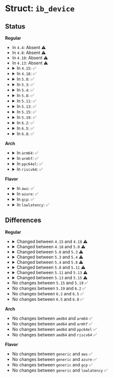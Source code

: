 # Struct: <code>ib_device</code>

## Status
<b>Regular</b>
<ul>
<li>
In <code>4.4</code>: Absent ⚠️
</li>
<li>
In <code>4.8</code>: Absent ⚠️
</li>
<li>
In <code>4.10</code>: Absent ⚠️
</li>
<li>
In <code>4.13</code>: Absent ⚠️
</li>
<li>
<details>
<summary>In <code>4.15</code>: ✅</summary>

```c
struct ib_device {
    struct device *dma_device;
    char name[64];
    struct list_head event_handler_list;
    spinlock_t event_handler_lock;
    spinlock_t client_data_lock;
    struct list_head core_list;
    struct list_head client_data_list;
    struct ib_cache cache;
    struct ib_port_immutable *port_immutable;
    int num_comp_vectors;
    struct ib_port_pkey_list *port_pkey_list;
    struct iw_cm_verbs *iwcm;
    struct rdma_hw_stats * (*alloc_hw_stats)(struct ib_device *, u8);
    int (*get_hw_stats)(struct ib_device *, struct rdma_hw_stats *, u8, int);
    int (*query_device)(struct ib_device *, struct ib_device_attr *, struct ib_udata *);
    int (*query_port)(struct ib_device *, u8, struct ib_port_attr *);
    enum rdma_link_layer (*get_link_layer)(struct ib_device *, u8);
    struct net_device * (*get_netdev)(struct ib_device *, u8);
    int (*query_gid)(struct ib_device *, u8, int, union ib_gid *);
    int (*add_gid)(struct ib_device *, u8, unsigned int, const union ib_gid *, const struct ib_gid_attr *, void **);
    int (*del_gid)(struct ib_device *, u8, unsigned int, void **);
    int (*query_pkey)(struct ib_device *, u8, u16, u16 *);
    int (*modify_device)(struct ib_device *, int, struct ib_device_modify *);
    int (*modify_port)(struct ib_device *, u8, int, struct ib_port_modify *);
    struct ib_ucontext * (*alloc_ucontext)(struct ib_device *, struct ib_udata *);
    int (*dealloc_ucontext)(struct ib_ucontext *);
    int (*mmap)(struct ib_ucontext *, struct vm_area_struct *);
    struct ib_pd * (*alloc_pd)(struct ib_device *, struct ib_ucontext *, struct ib_udata *);
    int (*dealloc_pd)(struct ib_pd *);
    struct ib_ah * (*create_ah)(struct ib_pd *, struct rdma_ah_attr *, struct ib_udata *);
    int (*modify_ah)(struct ib_ah *, struct rdma_ah_attr *);
    int (*query_ah)(struct ib_ah *, struct rdma_ah_attr *);
    int (*destroy_ah)(struct ib_ah *);
    struct ib_srq * (*create_srq)(struct ib_pd *, struct ib_srq_init_attr *, struct ib_udata *);
    int (*modify_srq)(struct ib_srq *, struct ib_srq_attr *, enum ib_srq_attr_mask, struct ib_udata *);
    int (*query_srq)(struct ib_srq *, struct ib_srq_attr *);
    int (*destroy_srq)(struct ib_srq *);
    int (*post_srq_recv)(struct ib_srq *, struct ib_recv_wr *, struct ib_recv_wr **);
    struct ib_qp * (*create_qp)(struct ib_pd *, struct ib_qp_init_attr *, struct ib_udata *);
    int (*modify_qp)(struct ib_qp *, struct ib_qp_attr *, int, struct ib_udata *);
    int (*query_qp)(struct ib_qp *, struct ib_qp_attr *, int, struct ib_qp_init_attr *);
    int (*destroy_qp)(struct ib_qp *);
    int (*post_send)(struct ib_qp *, struct ib_send_wr *, struct ib_send_wr **);
    int (*post_recv)(struct ib_qp *, struct ib_recv_wr *, struct ib_recv_wr **);
    struct ib_cq * (*create_cq)(struct ib_device *, const struct ib_cq_init_attr *, struct ib_ucontext *, struct ib_udata *);
    int (*modify_cq)(struct ib_cq *, u16, u16);
    int (*destroy_cq)(struct ib_cq *);
    int (*resize_cq)(struct ib_cq *, int, struct ib_udata *);
    int (*poll_cq)(struct ib_cq *, int, struct ib_wc *);
    int (*peek_cq)(struct ib_cq *, int);
    int (*req_notify_cq)(struct ib_cq *, enum ib_cq_notify_flags);
    int (*req_ncomp_notif)(struct ib_cq *, int);
    struct ib_mr * (*get_dma_mr)(struct ib_pd *, int);
    struct ib_mr * (*reg_user_mr)(struct ib_pd *, u64, u64, u64, int, struct ib_udata *);
    int (*rereg_user_mr)(struct ib_mr *, int, u64, u64, u64, int, struct ib_pd *, struct ib_udata *);
    int (*dereg_mr)(struct ib_mr *);
    struct ib_mr * (*alloc_mr)(struct ib_pd *, enum ib_mr_type, u32);
    int (*map_mr_sg)(struct ib_mr *, struct scatterlist *, int, unsigned int *);
    struct ib_mw * (*alloc_mw)(struct ib_pd *, enum ib_mw_type, struct ib_udata *);
    int (*dealloc_mw)(struct ib_mw *);
    struct ib_fmr * (*alloc_fmr)(struct ib_pd *, int, struct ib_fmr_attr *);
    int (*map_phys_fmr)(struct ib_fmr *, u64 *, int, u64);
    int (*unmap_fmr)(struct list_head *);
    int (*dealloc_fmr)(struct ib_fmr *);
    int (*attach_mcast)(struct ib_qp *, union ib_gid *, u16);
    int (*detach_mcast)(struct ib_qp *, union ib_gid *, u16);
    int (*process_mad)(struct ib_device *, int, u8, const struct ib_wc *, const struct ib_grh *, const struct ib_mad_hdr *, size_t, struct ib_mad_hdr *, size_t *, u16 *);
    struct ib_xrcd * (*alloc_xrcd)(struct ib_device *, struct ib_ucontext *, struct ib_udata *);
    int (*dealloc_xrcd)(struct ib_xrcd *);
    struct ib_flow * (*create_flow)(struct ib_qp *, struct ib_flow_attr *, int);
    int (*destroy_flow)(struct ib_flow *);
    int (*check_mr_status)(struct ib_mr *, u32, struct ib_mr_status *);
    void (*disassociate_ucontext)(struct ib_ucontext *);
    void (*drain_rq)(struct ib_qp *);
    void (*drain_sq)(struct ib_qp *);
    int (*set_vf_link_state)(struct ib_device *, int, u8, int);
    int (*get_vf_config)(struct ib_device *, int, u8, struct ifla_vf_info *);
    int (*get_vf_stats)(struct ib_device *, int, u8, struct ifla_vf_stats *);
    int (*set_vf_guid)(struct ib_device *, int, u8, u64, int);
    struct ib_wq * (*create_wq)(struct ib_pd *, struct ib_wq_init_attr *, struct ib_udata *);
    int (*destroy_wq)(struct ib_wq *);
    int (*modify_wq)(struct ib_wq *, struct ib_wq_attr *, u32, struct ib_udata *);
    struct ib_rwq_ind_table * (*create_rwq_ind_table)(struct ib_device *, struct ib_rwq_ind_table_init_attr *, struct ib_udata *);
    int (*destroy_rwq_ind_table)(struct ib_rwq_ind_table *);
    struct net_device * (*alloc_rdma_netdev)(struct ib_device *, u8, enum rdma_netdev_t, const char *, unsigned char, void(*)(struct net_device *));
    struct module *owner;
    struct device dev;
    struct kobject *ports_parent;
    struct list_head port_list;
    enum (anon) reg_state;
    int uverbs_abi_ver;
    u64 uverbs_cmd_mask;
    u64 uverbs_ex_cmd_mask;
    char node_desc[64];
    __be64 node_guid;
    u32 local_dma_lkey;
    u16 is_switch;
    u8 node_type;
    u8 phys_port_cnt;
    struct ib_device_attr attrs;
    struct attribute_group *hw_stats_ag;
    struct rdma_hw_stats *hw_stats;
    struct rdmacg_device cg_device;
    u32 index;
    int (*get_port_immutable)(struct ib_device *, u8, struct ib_port_immutable *);
    void (*get_dev_fw_str)(struct ib_device *, char *);
    const struct cpumask * (*get_vector_affinity)(struct ib_device *, int);
    struct uverbs_root_spec *specs_root;
};
```
</details>
</li>
<li>
<details>
<summary>In <code>4.18</code>: ✅</summary>

```c
struct ib_device {
    struct device *dma_device;
    char name[64];
    struct list_head event_handler_list;
    spinlock_t event_handler_lock;
    spinlock_t client_data_lock;
    struct list_head core_list;
    struct list_head client_data_list;
    struct ib_cache cache;
    struct ib_port_immutable *port_immutable;
    int num_comp_vectors;
    struct ib_port_pkey_list *port_pkey_list;
    struct iw_cm_verbs *iwcm;
    struct rdma_hw_stats * (*alloc_hw_stats)(struct ib_device *, u8);
    int (*get_hw_stats)(struct ib_device *, struct rdma_hw_stats *, u8, int);
    int (*query_device)(struct ib_device *, struct ib_device_attr *, struct ib_udata *);
    int (*query_port)(struct ib_device *, u8, struct ib_port_attr *);
    enum rdma_link_layer (*get_link_layer)(struct ib_device *, u8);
    struct net_device * (*get_netdev)(struct ib_device *, u8);
    int (*query_gid)(struct ib_device *, u8, int, union ib_gid *);
    int (*add_gid)(const union ib_gid *, const struct ib_gid_attr *, void **);
    int (*del_gid)(const struct ib_gid_attr *, void **);
    int (*query_pkey)(struct ib_device *, u8, u16, u16 *);
    int (*modify_device)(struct ib_device *, int, struct ib_device_modify *);
    int (*modify_port)(struct ib_device *, u8, int, struct ib_port_modify *);
    struct ib_ucontext * (*alloc_ucontext)(struct ib_device *, struct ib_udata *);
    int (*dealloc_ucontext)(struct ib_ucontext *);
    int (*mmap)(struct ib_ucontext *, struct vm_area_struct *);
    struct ib_pd * (*alloc_pd)(struct ib_device *, struct ib_ucontext *, struct ib_udata *);
    int (*dealloc_pd)(struct ib_pd *);
    struct ib_ah * (*create_ah)(struct ib_pd *, struct rdma_ah_attr *, struct ib_udata *);
    int (*modify_ah)(struct ib_ah *, struct rdma_ah_attr *);
    int (*query_ah)(struct ib_ah *, struct rdma_ah_attr *);
    int (*destroy_ah)(struct ib_ah *);
    struct ib_srq * (*create_srq)(struct ib_pd *, struct ib_srq_init_attr *, struct ib_udata *);
    int (*modify_srq)(struct ib_srq *, struct ib_srq_attr *, enum ib_srq_attr_mask, struct ib_udata *);
    int (*query_srq)(struct ib_srq *, struct ib_srq_attr *);
    int (*destroy_srq)(struct ib_srq *);
    int (*post_srq_recv)(struct ib_srq *, struct ib_recv_wr *, struct ib_recv_wr **);
    struct ib_qp * (*create_qp)(struct ib_pd *, struct ib_qp_init_attr *, struct ib_udata *);
    int (*modify_qp)(struct ib_qp *, struct ib_qp_attr *, int, struct ib_udata *);
    int (*query_qp)(struct ib_qp *, struct ib_qp_attr *, int, struct ib_qp_init_attr *);
    int (*destroy_qp)(struct ib_qp *);
    int (*post_send)(struct ib_qp *, struct ib_send_wr *, struct ib_send_wr **);
    int (*post_recv)(struct ib_qp *, struct ib_recv_wr *, struct ib_recv_wr **);
    struct ib_cq * (*create_cq)(struct ib_device *, const struct ib_cq_init_attr *, struct ib_ucontext *, struct ib_udata *);
    int (*modify_cq)(struct ib_cq *, u16, u16);
    int (*destroy_cq)(struct ib_cq *);
    int (*resize_cq)(struct ib_cq *, int, struct ib_udata *);
    int (*poll_cq)(struct ib_cq *, int, struct ib_wc *);
    int (*peek_cq)(struct ib_cq *, int);
    int (*req_notify_cq)(struct ib_cq *, enum ib_cq_notify_flags);
    int (*req_ncomp_notif)(struct ib_cq *, int);
    struct ib_mr * (*get_dma_mr)(struct ib_pd *, int);
    struct ib_mr * (*reg_user_mr)(struct ib_pd *, u64, u64, u64, int, struct ib_udata *);
    int (*rereg_user_mr)(struct ib_mr *, int, u64, u64, u64, int, struct ib_pd *, struct ib_udata *);
    int (*dereg_mr)(struct ib_mr *);
    struct ib_mr * (*alloc_mr)(struct ib_pd *, enum ib_mr_type, u32);
    int (*map_mr_sg)(struct ib_mr *, struct scatterlist *, int, unsigned int *);
    struct ib_mw * (*alloc_mw)(struct ib_pd *, enum ib_mw_type, struct ib_udata *);
    int (*dealloc_mw)(struct ib_mw *);
    struct ib_fmr * (*alloc_fmr)(struct ib_pd *, int, struct ib_fmr_attr *);
    int (*map_phys_fmr)(struct ib_fmr *, u64 *, int, u64);
    int (*unmap_fmr)(struct list_head *);
    int (*dealloc_fmr)(struct ib_fmr *);
    int (*attach_mcast)(struct ib_qp *, union ib_gid *, u16);
    int (*detach_mcast)(struct ib_qp *, union ib_gid *, u16);
    int (*process_mad)(struct ib_device *, int, u8, const struct ib_wc *, const struct ib_grh *, const struct ib_mad_hdr *, size_t, struct ib_mad_hdr *, size_t *, u16 *);
    struct ib_xrcd * (*alloc_xrcd)(struct ib_device *, struct ib_ucontext *, struct ib_udata *);
    int (*dealloc_xrcd)(struct ib_xrcd *);
    struct ib_flow * (*create_flow)(struct ib_qp *, struct ib_flow_attr *, int, struct ib_udata *);
    int (*destroy_flow)(struct ib_flow *);
    int (*check_mr_status)(struct ib_mr *, u32, struct ib_mr_status *);
    void (*disassociate_ucontext)(struct ib_ucontext *);
    void (*drain_rq)(struct ib_qp *);
    void (*drain_sq)(struct ib_qp *);
    int (*set_vf_link_state)(struct ib_device *, int, u8, int);
    int (*get_vf_config)(struct ib_device *, int, u8, struct ifla_vf_info *);
    int (*get_vf_stats)(struct ib_device *, int, u8, struct ifla_vf_stats *);
    int (*set_vf_guid)(struct ib_device *, int, u8, u64, int);
    struct ib_wq * (*create_wq)(struct ib_pd *, struct ib_wq_init_attr *, struct ib_udata *);
    int (*destroy_wq)(struct ib_wq *);
    int (*modify_wq)(struct ib_wq *, struct ib_wq_attr *, u32, struct ib_udata *);
    struct ib_rwq_ind_table * (*create_rwq_ind_table)(struct ib_device *, struct ib_rwq_ind_table_init_attr *, struct ib_udata *);
    int (*destroy_rwq_ind_table)(struct ib_rwq_ind_table *);
    struct ib_flow_action * (*create_flow_action_esp)(struct ib_device *, const struct ib_flow_action_attrs_esp *, struct uverbs_attr_bundle *);
    int (*destroy_flow_action)(struct ib_flow_action *);
    int (*modify_flow_action_esp)(struct ib_flow_action *, const struct ib_flow_action_attrs_esp *, struct uverbs_attr_bundle *);
    struct ib_dm * (*alloc_dm)(struct ib_device *, struct ib_ucontext *, struct ib_dm_alloc_attr *, struct uverbs_attr_bundle *);
    int (*dealloc_dm)(struct ib_dm *);
    struct ib_mr * (*reg_dm_mr)(struct ib_pd *, struct ib_dm *, struct ib_dm_mr_attr *, struct uverbs_attr_bundle *);
    struct ib_counters * (*create_counters)(struct ib_device *, struct uverbs_attr_bundle *);
    int (*destroy_counters)(struct ib_counters *);
    int (*read_counters)(struct ib_counters *, struct ib_counters_read_attr *, struct uverbs_attr_bundle *);
    struct net_device * (*alloc_rdma_netdev)(struct ib_device *, u8, enum rdma_netdev_t, const char *, unsigned char, void(*)(struct net_device *));
    struct module *owner;
    struct device dev;
    struct kobject *ports_parent;
    struct list_head port_list;
    enum (anon) reg_state;
    int uverbs_abi_ver;
    u64 uverbs_cmd_mask;
    u64 uverbs_ex_cmd_mask;
    char node_desc[64];
    __be64 node_guid;
    u32 local_dma_lkey;
    u16 is_switch;
    u8 node_type;
    u8 phys_port_cnt;
    struct ib_device_attr attrs;
    struct attribute_group *hw_stats_ag;
    struct rdma_hw_stats *hw_stats;
    struct rdmacg_device cg_device;
    u32 index;
    struct rdma_restrack_root res;
    int (*get_port_immutable)(struct ib_device *, u8, struct ib_port_immutable *);
    void (*get_dev_fw_str)(struct ib_device *, char *);
    const struct cpumask * (*get_vector_affinity)(struct ib_device *, int);
    struct uverbs_root_spec *specs_root;
    enum rdma_driver_id driver_id;
};
```
</details>
</li>
<li>
<details>
<summary>In <code>5.0</code>: ✅</summary>

```c
struct ib_device {
    struct device *dma_device;
    struct ib_device_ops ops;
    char name[64];
    struct list_head event_handler_list;
    spinlock_t event_handler_lock;
    rwlock_t client_data_lock;
    struct list_head core_list;
    struct list_head client_data_list;
    struct ib_cache cache;
    struct ib_port_immutable *port_immutable;
    int num_comp_vectors;
    struct ib_port_pkey_list *port_pkey_list;
    struct iw_cm_verbs *iwcm;
    struct module *owner;
    struct device dev;
    const struct attribute_group * groups[3];
    struct kobject *ports_kobj;
    struct list_head port_list;
    enum (anon) reg_state;
    int uverbs_abi_ver;
    u64 uverbs_cmd_mask;
    u64 uverbs_ex_cmd_mask;
    char node_desc[64];
    __be64 node_guid;
    u32 local_dma_lkey;
    u16 is_switch;
    u8 node_type;
    u8 phys_port_cnt;
    struct ib_device_attr attrs;
    struct attribute_group *hw_stats_ag;
    struct rdma_hw_stats *hw_stats;
    struct rdmacg_device cg_device;
    u32 index;
    struct rdma_restrack_root res;
    const struct uapi_definition *driver_def;
    enum rdma_driver_id driver_id;
    refcount_t refcount;
    struct completion unreg_completion;
};
```
</details>
</li>
<li>
<details>
<summary>In <code>5.3</code>: ✅</summary>

```c
struct ib_device {
    struct device *dma_device;
    struct ib_device_ops ops;
    char name[64];
    struct callback_head callback_head;
    struct list_head event_handler_list;
    spinlock_t event_handler_lock;
    struct rw_semaphore client_data_rwsem;
    struct xarray client_data;
    struct mutex unregistration_lock;
    struct ib_cache cache;
    struct ib_port_data *port_data;
    int num_comp_vectors;
    struct device dev;
    struct ib_core_device coredev;
    const struct attribute_group * groups[3];
    u64 uverbs_cmd_mask;
    u64 uverbs_ex_cmd_mask;
    char node_desc[64];
    __be64 node_guid;
    u32 local_dma_lkey;
    u16 is_switch;
    u16 kverbs_provider;
    u16 use_cq_dim;
    u8 node_type;
    u8 phys_port_cnt;
    struct ib_device_attr attrs;
    struct attribute_group *hw_stats_ag;
    struct rdma_hw_stats *hw_stats;
    struct rdmacg_device cg_device;
    u32 index;
    struct rdma_restrack_root *res;
    const struct uapi_definition *driver_def;
    refcount_t refcount;
    struct completion unreg_completion;
    struct work_struct unregistration_work;
    const struct rdma_link_ops *link_ops;
    struct mutex compat_devs_mutex;
    struct xarray compat_devs;
    char iw_ifname[16];
    u32 iw_driver_flags;
};
```
</details>
</li>
<li>
<details>
<summary>In <code>5.4</code>: ✅</summary>

```c
struct ib_device {
    struct device *dma_device;
    struct ib_device_ops ops;
    char name[64];
    struct callback_head callback_head;
    struct list_head event_handler_list;
    struct rw_semaphore event_handler_rwsem;
    spinlock_t event_handler_lock;
    struct rw_semaphore client_data_rwsem;
    struct xarray client_data;
    struct mutex unregistration_lock;
    struct ib_cache cache;
    struct ib_port_data *port_data;
    int num_comp_vectors;
    struct device dev;
    struct ib_core_device coredev;
    const struct attribute_group * groups[3];
    u64 uverbs_cmd_mask;
    u64 uverbs_ex_cmd_mask;
    char node_desc[64];
    __be64 node_guid;
    u32 local_dma_lkey;
    u16 is_switch;
    u16 kverbs_provider;
    u16 use_cq_dim;
    u8 node_type;
    u8 phys_port_cnt;
    struct ib_device_attr attrs;
    struct attribute_group *hw_stats_ag;
    struct rdma_hw_stats *hw_stats;
    struct rdmacg_device cg_device;
    u32 index;
    struct rdma_restrack_root *res;
    const struct uapi_definition *driver_def;
    refcount_t refcount;
    struct completion unreg_completion;
    struct work_struct unregistration_work;
    const struct rdma_link_ops *link_ops;
    struct mutex compat_devs_mutex;
    struct xarray compat_devs;
    char iw_ifname[16];
    u32 iw_driver_flags;
};
```
</details>
</li>
<li>
<details>
<summary>In <code>5.8</code>: ✅</summary>

```c
struct ib_device {
    struct device *dma_device;
    struct ib_device_ops ops;
    char name[64];
    struct callback_head callback_head;
    struct list_head event_handler_list;
    struct rw_semaphore event_handler_rwsem;
    spinlock_t qp_open_list_lock;
    struct rw_semaphore client_data_rwsem;
    struct xarray client_data;
    struct mutex unregistration_lock;
    rwlock_t cache_lock;
    struct ib_port_data *port_data;
    int num_comp_vectors;
    struct device dev;
    struct ib_core_device coredev;
    const struct attribute_group * groups[3];
    u64 uverbs_cmd_mask;
    u64 uverbs_ex_cmd_mask;
    char node_desc[64];
    __be64 node_guid;
    u32 local_dma_lkey;
    u16 is_switch;
    u16 kverbs_provider;
    u16 use_cq_dim;
    u8 node_type;
    u8 phys_port_cnt;
    struct ib_device_attr attrs;
    struct attribute_group *hw_stats_ag;
    struct rdma_hw_stats *hw_stats;
    struct rdmacg_device cg_device;
    u32 index;
    spinlock_t cq_pools_lock;
    struct list_head cq_pools[3];
    struct rdma_restrack_root *res;
    const struct uapi_definition *driver_def;
    refcount_t refcount;
    struct completion unreg_completion;
    struct work_struct unregistration_work;
    const struct rdma_link_ops *link_ops;
    struct mutex compat_devs_mutex;
    struct xarray compat_devs;
    char iw_ifname[16];
    u32 iw_driver_flags;
    u32 lag_flags;
};
```
</details>
</li>
<li>
<details>
<summary>In <code>5.11</code>: ✅</summary>

```c
struct ib_device {
    struct device *dma_device;
    struct ib_device_ops ops;
    char name[64];
    struct callback_head callback_head;
    struct list_head event_handler_list;
    struct rw_semaphore event_handler_rwsem;
    spinlock_t qp_open_list_lock;
    struct rw_semaphore client_data_rwsem;
    struct xarray client_data;
    struct mutex unregistration_lock;
    rwlock_t cache_lock;
    struct ib_port_data *port_data;
    int num_comp_vectors;
    struct device dev;
    struct ib_core_device coredev;
    const struct attribute_group * groups[3];
    u64 uverbs_cmd_mask;
    char node_desc[64];
    __be64 node_guid;
    u32 local_dma_lkey;
    u16 is_switch;
    u16 kverbs_provider;
    u16 use_cq_dim;
    u8 node_type;
    u8 phys_port_cnt;
    struct ib_device_attr attrs;
    struct attribute_group *hw_stats_ag;
    struct rdma_hw_stats *hw_stats;
    struct rdmacg_device cg_device;
    u32 index;
    spinlock_t cq_pools_lock;
    struct list_head cq_pools[3];
    struct rdma_restrack_root *res;
    const struct uapi_definition *driver_def;
    refcount_t refcount;
    struct completion unreg_completion;
    struct work_struct unregistration_work;
    const struct rdma_link_ops *link_ops;
    struct mutex compat_devs_mutex;
    struct xarray compat_devs;
    char iw_ifname[16];
    u32 iw_driver_flags;
    u32 lag_flags;
};
```
</details>
</li>
<li>
<details>
<summary>In <code>5.13</code>: ✅</summary>

```c
struct ib_device {
    struct device *dma_device;
    struct ib_device_ops ops;
    char name[64];
    struct callback_head callback_head;
    struct list_head event_handler_list;
    struct rw_semaphore event_handler_rwsem;
    spinlock_t qp_open_list_lock;
    struct rw_semaphore client_data_rwsem;
    struct xarray client_data;
    struct mutex unregistration_lock;
    rwlock_t cache_lock;
    struct ib_port_data *port_data;
    int num_comp_vectors;
    struct device dev;
    struct ib_core_device coredev;
    const struct attribute_group * groups[3];
    u64 uverbs_cmd_mask;
    char node_desc[64];
    __be64 node_guid;
    u32 local_dma_lkey;
    u16 is_switch;
    u16 kverbs_provider;
    u16 use_cq_dim;
    u8 node_type;
    u32 phys_port_cnt;
    struct ib_device_attr attrs;
    struct attribute_group *hw_stats_ag;
    struct rdma_hw_stats *hw_stats;
    struct rdmacg_device cg_device;
    u32 index;
    spinlock_t cq_pools_lock;
    struct list_head cq_pools[3];
    struct rdma_restrack_root *res;
    const struct uapi_definition *driver_def;
    refcount_t refcount;
    struct completion unreg_completion;
    struct work_struct unregistration_work;
    const struct rdma_link_ops *link_ops;
    struct mutex compat_devs_mutex;
    struct xarray compat_devs;
    char iw_ifname[16];
    u32 iw_driver_flags;
    u32 lag_flags;
};
```
</details>
</li>
<li>
<details>
<summary>In <code>5.15</code>: ✅</summary>

```c
struct ib_device {
    struct device *dma_device;
    struct ib_device_ops ops;
    char name[64];
    struct callback_head callback_head;
    struct list_head event_handler_list;
    struct rw_semaphore event_handler_rwsem;
    spinlock_t qp_open_list_lock;
    struct rw_semaphore client_data_rwsem;
    struct xarray client_data;
    struct mutex unregistration_lock;
    rwlock_t cache_lock;
    struct ib_port_data *port_data;
    int num_comp_vectors;
    struct device dev;
    struct ib_core_device coredev;
    const struct attribute_group * groups[4];
    u64 uverbs_cmd_mask;
    char node_desc[64];
    __be64 node_guid;
    u32 local_dma_lkey;
    u16 is_switch;
    u16 kverbs_provider;
    u16 use_cq_dim;
    u8 node_type;
    u32 phys_port_cnt;
    struct ib_device_attr attrs;
    struct hw_stats_device_data *hw_stats_data;
    struct rdmacg_device cg_device;
    u32 index;
    spinlock_t cq_pools_lock;
    struct list_head cq_pools[3];
    struct rdma_restrack_root *res;
    const struct uapi_definition *driver_def;
    refcount_t refcount;
    struct completion unreg_completion;
    struct work_struct unregistration_work;
    const struct rdma_link_ops *link_ops;
    struct mutex compat_devs_mutex;
    struct xarray compat_devs;
    char iw_ifname[16];
    u32 iw_driver_flags;
    u32 lag_flags;
};
```
</details>
</li>
<li>
<details>
<summary>In <code>5.19</code>: ✅</summary>

```c
struct ib_device {
    struct device *dma_device;
    struct ib_device_ops ops;
    char name[64];
    struct callback_head callback_head;
    struct list_head event_handler_list;
    struct rw_semaphore event_handler_rwsem;
    spinlock_t qp_open_list_lock;
    struct rw_semaphore client_data_rwsem;
    struct xarray client_data;
    struct mutex unregistration_lock;
    rwlock_t cache_lock;
    struct ib_port_data *port_data;
    int num_comp_vectors;
    struct device dev;
    struct ib_core_device coredev;
    const struct attribute_group * groups[4];
    u64 uverbs_cmd_mask;
    char node_desc[64];
    __be64 node_guid;
    u32 local_dma_lkey;
    u16 is_switch;
    u16 kverbs_provider;
    u16 use_cq_dim;
    u8 node_type;
    u32 phys_port_cnt;
    struct ib_device_attr attrs;
    struct hw_stats_device_data *hw_stats_data;
    struct rdmacg_device cg_device;
    u32 index;
    spinlock_t cq_pools_lock;
    struct list_head cq_pools[3];
    struct rdma_restrack_root *res;
    const struct uapi_definition *driver_def;
    refcount_t refcount;
    struct completion unreg_completion;
    struct work_struct unregistration_work;
    const struct rdma_link_ops *link_ops;
    struct mutex compat_devs_mutex;
    struct xarray compat_devs;
    char iw_ifname[16];
    u32 iw_driver_flags;
    u32 lag_flags;
};
```
</details>
</li>
<li>
<details>
<summary>In <code>6.2</code>: ✅</summary>

```c
struct ib_device {
    struct device *dma_device;
    struct ib_device_ops ops;
    char name[64];
    struct callback_head callback_head;
    struct list_head event_handler_list;
    struct rw_semaphore event_handler_rwsem;
    spinlock_t qp_open_list_lock;
    struct rw_semaphore client_data_rwsem;
    struct xarray client_data;
    struct mutex unregistration_lock;
    rwlock_t cache_lock;
    struct ib_port_data *port_data;
    int num_comp_vectors;
    struct device dev;
    struct ib_core_device coredev;
    const struct attribute_group * groups[4];
    u64 uverbs_cmd_mask;
    char node_desc[64];
    __be64 node_guid;
    u32 local_dma_lkey;
    u16 is_switch;
    u16 kverbs_provider;
    u16 use_cq_dim;
    u8 node_type;
    u32 phys_port_cnt;
    struct ib_device_attr attrs;
    struct hw_stats_device_data *hw_stats_data;
    struct rdmacg_device cg_device;
    u32 index;
    spinlock_t cq_pools_lock;
    struct list_head cq_pools[3];
    struct rdma_restrack_root *res;
    const struct uapi_definition *driver_def;
    refcount_t refcount;
    struct completion unreg_completion;
    struct work_struct unregistration_work;
    const struct rdma_link_ops *link_ops;
    struct mutex compat_devs_mutex;
    struct xarray compat_devs;
    char iw_ifname[16];
    u32 iw_driver_flags;
    u32 lag_flags;
};
```
</details>
</li>
<li>
<details>
<summary>In <code>6.5</code>: ✅</summary>

```c
struct ib_device {
    struct device *dma_device;
    struct ib_device_ops ops;
    char name[64];
    struct callback_head callback_head;
    struct list_head event_handler_list;
    struct rw_semaphore event_handler_rwsem;
    spinlock_t qp_open_list_lock;
    struct rw_semaphore client_data_rwsem;
    struct xarray client_data;
    struct mutex unregistration_lock;
    rwlock_t cache_lock;
    struct ib_port_data *port_data;
    int num_comp_vectors;
    struct device dev;
    struct ib_core_device coredev;
    const struct attribute_group * groups[4];
    u64 uverbs_cmd_mask;
    char node_desc[64];
    __be64 node_guid;
    u32 local_dma_lkey;
    u16 is_switch;
    u16 kverbs_provider;
    u16 use_cq_dim;
    u8 node_type;
    u32 phys_port_cnt;
    struct ib_device_attr attrs;
    struct hw_stats_device_data *hw_stats_data;
    struct rdmacg_device cg_device;
    u32 index;
    spinlock_t cq_pools_lock;
    struct list_head cq_pools[3];
    struct rdma_restrack_root *res;
    const struct uapi_definition *driver_def;
    refcount_t refcount;
    struct completion unreg_completion;
    struct work_struct unregistration_work;
    const struct rdma_link_ops *link_ops;
    struct mutex compat_devs_mutex;
    struct xarray compat_devs;
    char iw_ifname[16];
    u32 iw_driver_flags;
    u32 lag_flags;
};
```
</details>
</li>
<li>
<details>
<summary>In <code>6.8</code>: ✅</summary>

```c
struct ib_device {
    struct device *dma_device;
    struct ib_device_ops ops;
    char name[64];
    struct callback_head callback_head;
    struct list_head event_handler_list;
    struct rw_semaphore event_handler_rwsem;
    spinlock_t qp_open_list_lock;
    struct rw_semaphore client_data_rwsem;
    struct xarray client_data;
    struct mutex unregistration_lock;
    rwlock_t cache_lock;
    struct ib_port_data *port_data;
    int num_comp_vectors;
    struct device dev;
    struct ib_core_device coredev;
    const struct attribute_group * groups[4];
    u64 uverbs_cmd_mask;
    char node_desc[64];
    __be64 node_guid;
    u32 local_dma_lkey;
    u16 is_switch;
    u16 kverbs_provider;
    u16 use_cq_dim;
    u8 node_type;
    u32 phys_port_cnt;
    struct ib_device_attr attrs;
    struct hw_stats_device_data *hw_stats_data;
    struct rdmacg_device cg_device;
    u32 index;
    spinlock_t cq_pools_lock;
    struct list_head cq_pools[3];
    struct rdma_restrack_root *res;
    const struct uapi_definition *driver_def;
    refcount_t refcount;
    struct completion unreg_completion;
    struct work_struct unregistration_work;
    const struct rdma_link_ops *link_ops;
    struct mutex compat_devs_mutex;
    struct xarray compat_devs;
    char iw_ifname[16];
    u32 iw_driver_flags;
    u32 lag_flags;
};
```
</details>
</li>
</ul>
<b>Arch</b>
<ul>
<li>
<details>
<summary>In <code>arm64</code>: ✅</summary>

```c
struct ib_device {
    struct device *dma_device;
    struct ib_device_ops ops;
    char name[64];
    struct callback_head callback_head;
    struct list_head event_handler_list;
    struct rw_semaphore event_handler_rwsem;
    spinlock_t event_handler_lock;
    struct rw_semaphore client_data_rwsem;
    struct xarray client_data;
    struct mutex unregistration_lock;
    struct ib_cache cache;
    struct ib_port_data *port_data;
    int num_comp_vectors;
    struct device dev;
    struct ib_core_device coredev;
    const struct attribute_group * groups[3];
    u64 uverbs_cmd_mask;
    u64 uverbs_ex_cmd_mask;
    char node_desc[64];
    __be64 node_guid;
    u32 local_dma_lkey;
    u16 is_switch;
    u16 kverbs_provider;
    u16 use_cq_dim;
    u8 node_type;
    u8 phys_port_cnt;
    struct ib_device_attr attrs;
    struct attribute_group *hw_stats_ag;
    struct rdma_hw_stats *hw_stats;
    struct rdmacg_device cg_device;
    u32 index;
    struct rdma_restrack_root *res;
    const struct uapi_definition *driver_def;
    refcount_t refcount;
    struct completion unreg_completion;
    struct work_struct unregistration_work;
    const struct rdma_link_ops *link_ops;
    struct mutex compat_devs_mutex;
    struct xarray compat_devs;
    char iw_ifname[16];
    u32 iw_driver_flags;
};
```
</details>
</li>
<li>
<details>
<summary>In <code>armhf</code>: ✅</summary>

```c
struct ib_device {
    struct device *dma_device;
    struct ib_device_ops ops;
    char name[64];
    struct callback_head callback_head;
    struct list_head event_handler_list;
    struct rw_semaphore event_handler_rwsem;
    spinlock_t event_handler_lock;
    struct rw_semaphore client_data_rwsem;
    struct xarray client_data;
    struct mutex unregistration_lock;
    struct ib_cache cache;
    struct ib_port_data *port_data;
    int num_comp_vectors;
    struct device dev;
    struct ib_core_device coredev;
    const struct attribute_group * groups[3];
    u64 uverbs_cmd_mask;
    u64 uverbs_ex_cmd_mask;
    char node_desc[64];
    __be64 node_guid;
    u32 local_dma_lkey;
    u16 is_switch;
    u16 kverbs_provider;
    u16 use_cq_dim;
    u8 node_type;
    u8 phys_port_cnt;
    struct ib_device_attr attrs;
    struct attribute_group *hw_stats_ag;
    struct rdma_hw_stats *hw_stats;
    struct rdmacg_device cg_device;
    u32 index;
    struct rdma_restrack_root *res;
    const struct uapi_definition *driver_def;
    refcount_t refcount;
    struct completion unreg_completion;
    struct work_struct unregistration_work;
    const struct rdma_link_ops *link_ops;
    struct mutex compat_devs_mutex;
    struct xarray compat_devs;
    char iw_ifname[16];
    u32 iw_driver_flags;
};
```
</details>
</li>
<li>
<details>
<summary>In <code>ppc64el</code>: ✅</summary>

```c
struct ib_device {
    struct device *dma_device;
    struct ib_device_ops ops;
    char name[64];
    struct callback_head callback_head;
    struct list_head event_handler_list;
    struct rw_semaphore event_handler_rwsem;
    spinlock_t event_handler_lock;
    struct rw_semaphore client_data_rwsem;
    struct xarray client_data;
    struct mutex unregistration_lock;
    struct ib_cache cache;
    struct ib_port_data *port_data;
    int num_comp_vectors;
    struct device dev;
    struct ib_core_device coredev;
    const struct attribute_group * groups[3];
    u64 uverbs_cmd_mask;
    u64 uverbs_ex_cmd_mask;
    char node_desc[64];
    __be64 node_guid;
    u32 local_dma_lkey;
    u16 is_switch;
    u16 kverbs_provider;
    u16 use_cq_dim;
    u8 node_type;
    u8 phys_port_cnt;
    struct ib_device_attr attrs;
    struct attribute_group *hw_stats_ag;
    struct rdma_hw_stats *hw_stats;
    struct rdmacg_device cg_device;
    u32 index;
    struct rdma_restrack_root *res;
    const struct uapi_definition *driver_def;
    refcount_t refcount;
    struct completion unreg_completion;
    struct work_struct unregistration_work;
    const struct rdma_link_ops *link_ops;
    struct mutex compat_devs_mutex;
    struct xarray compat_devs;
    char iw_ifname[16];
    u32 iw_driver_flags;
};
```
</details>
</li>
<li>
<details>
<summary>In <code>riscv64</code>: ✅</summary>

```c
struct ib_device {
    struct device *dma_device;
    struct ib_device_ops ops;
    char name[64];
    struct callback_head callback_head;
    struct list_head event_handler_list;
    struct rw_semaphore event_handler_rwsem;
    spinlock_t event_handler_lock;
    struct rw_semaphore client_data_rwsem;
    struct xarray client_data;
    struct mutex unregistration_lock;
    struct ib_cache cache;
    struct ib_port_data *port_data;
    int num_comp_vectors;
    struct device dev;
    struct ib_core_device coredev;
    const struct attribute_group * groups[3];
    u64 uverbs_cmd_mask;
    u64 uverbs_ex_cmd_mask;
    char node_desc[64];
    __be64 node_guid;
    u32 local_dma_lkey;
    u16 is_switch;
    u16 kverbs_provider;
    u16 use_cq_dim;
    u8 node_type;
    u8 phys_port_cnt;
    struct ib_device_attr attrs;
    struct attribute_group *hw_stats_ag;
    struct rdma_hw_stats *hw_stats;
    struct rdmacg_device cg_device;
    u32 index;
    struct rdma_restrack_root *res;
    const struct uapi_definition *driver_def;
    refcount_t refcount;
    struct completion unreg_completion;
    struct work_struct unregistration_work;
    const struct rdma_link_ops *link_ops;
    struct mutex compat_devs_mutex;
    struct xarray compat_devs;
    char iw_ifname[16];
    u32 iw_driver_flags;
};
```
</details>
</li>
</ul>
<b>Flavor</b>
<ul>
<li>
<details>
<summary>In <code>aws</code>: ✅</summary>

```c
struct ib_device {
    struct device *dma_device;
    struct ib_device_ops ops;
    char name[64];
    struct callback_head callback_head;
    struct list_head event_handler_list;
    struct rw_semaphore event_handler_rwsem;
    spinlock_t event_handler_lock;
    struct rw_semaphore client_data_rwsem;
    struct xarray client_data;
    struct mutex unregistration_lock;
    struct ib_cache cache;
    struct ib_port_data *port_data;
    int num_comp_vectors;
    struct device dev;
    struct ib_core_device coredev;
    const struct attribute_group * groups[3];
    u64 uverbs_cmd_mask;
    u64 uverbs_ex_cmd_mask;
    char node_desc[64];
    __be64 node_guid;
    u32 local_dma_lkey;
    u16 is_switch;
    u16 kverbs_provider;
    u16 use_cq_dim;
    u8 node_type;
    u8 phys_port_cnt;
    struct ib_device_attr attrs;
    struct attribute_group *hw_stats_ag;
    struct rdma_hw_stats *hw_stats;
    struct rdmacg_device cg_device;
    u32 index;
    struct rdma_restrack_root *res;
    const struct uapi_definition *driver_def;
    refcount_t refcount;
    struct completion unreg_completion;
    struct work_struct unregistration_work;
    const struct rdma_link_ops *link_ops;
    struct mutex compat_devs_mutex;
    struct xarray compat_devs;
    char iw_ifname[16];
    u32 iw_driver_flags;
};
```
</details>
</li>
<li>
<details>
<summary>In <code>azure</code>: ✅</summary>

```c
struct ib_device {
    struct device *dma_device;
    struct ib_device_ops ops;
    char name[64];
    struct callback_head callback_head;
    struct list_head event_handler_list;
    struct rw_semaphore event_handler_rwsem;
    spinlock_t event_handler_lock;
    struct rw_semaphore client_data_rwsem;
    struct xarray client_data;
    struct mutex unregistration_lock;
    struct ib_cache cache;
    struct ib_port_data *port_data;
    int num_comp_vectors;
    struct device dev;
    struct ib_core_device coredev;
    const struct attribute_group * groups[3];
    u64 uverbs_cmd_mask;
    u64 uverbs_ex_cmd_mask;
    char node_desc[64];
    __be64 node_guid;
    u32 local_dma_lkey;
    u16 is_switch;
    u16 kverbs_provider;
    u16 use_cq_dim;
    u8 node_type;
    u8 phys_port_cnt;
    struct ib_device_attr attrs;
    struct attribute_group *hw_stats_ag;
    struct rdma_hw_stats *hw_stats;
    struct rdmacg_device cg_device;
    u32 index;
    struct rdma_restrack_root *res;
    const struct uapi_definition *driver_def;
    refcount_t refcount;
    struct completion unreg_completion;
    struct work_struct unregistration_work;
    const struct rdma_link_ops *link_ops;
    struct mutex compat_devs_mutex;
    struct xarray compat_devs;
    char iw_ifname[16];
    u32 iw_driver_flags;
};
```
</details>
</li>
<li>
<details>
<summary>In <code>gcp</code>: ✅</summary>

```c
struct ib_device {
    struct device *dma_device;
    struct ib_device_ops ops;
    char name[64];
    struct callback_head callback_head;
    struct list_head event_handler_list;
    struct rw_semaphore event_handler_rwsem;
    spinlock_t event_handler_lock;
    struct rw_semaphore client_data_rwsem;
    struct xarray client_data;
    struct mutex unregistration_lock;
    struct ib_cache cache;
    struct ib_port_data *port_data;
    int num_comp_vectors;
    struct device dev;
    struct ib_core_device coredev;
    const struct attribute_group * groups[3];
    u64 uverbs_cmd_mask;
    u64 uverbs_ex_cmd_mask;
    char node_desc[64];
    __be64 node_guid;
    u32 local_dma_lkey;
    u16 is_switch;
    u16 kverbs_provider;
    u16 use_cq_dim;
    u8 node_type;
    u8 phys_port_cnt;
    struct ib_device_attr attrs;
    struct attribute_group *hw_stats_ag;
    struct rdma_hw_stats *hw_stats;
    struct rdmacg_device cg_device;
    u32 index;
    struct rdma_restrack_root *res;
    const struct uapi_definition *driver_def;
    refcount_t refcount;
    struct completion unreg_completion;
    struct work_struct unregistration_work;
    const struct rdma_link_ops *link_ops;
    struct mutex compat_devs_mutex;
    struct xarray compat_devs;
    char iw_ifname[16];
    u32 iw_driver_flags;
};
```
</details>
</li>
<li>
<details>
<summary>In <code>lowlatency</code>: ✅</summary>

```c
struct ib_device {
    struct device *dma_device;
    struct ib_device_ops ops;
    char name[64];
    struct callback_head callback_head;
    struct list_head event_handler_list;
    struct rw_semaphore event_handler_rwsem;
    spinlock_t event_handler_lock;
    struct rw_semaphore client_data_rwsem;
    struct xarray client_data;
    struct mutex unregistration_lock;
    struct ib_cache cache;
    struct ib_port_data *port_data;
    int num_comp_vectors;
    struct device dev;
    struct ib_core_device coredev;
    const struct attribute_group * groups[3];
    u64 uverbs_cmd_mask;
    u64 uverbs_ex_cmd_mask;
    char node_desc[64];
    __be64 node_guid;
    u32 local_dma_lkey;
    u16 is_switch;
    u16 kverbs_provider;
    u16 use_cq_dim;
    u8 node_type;
    u8 phys_port_cnt;
    struct ib_device_attr attrs;
    struct attribute_group *hw_stats_ag;
    struct rdma_hw_stats *hw_stats;
    struct rdmacg_device cg_device;
    u32 index;
    struct rdma_restrack_root *res;
    const struct uapi_definition *driver_def;
    refcount_t refcount;
    struct completion unreg_completion;
    struct work_struct unregistration_work;
    const struct rdma_link_ops *link_ops;
    struct mutex compat_devs_mutex;
    struct xarray compat_devs;
    char iw_ifname[16];
    u32 iw_driver_flags;
};
```
</details>
</li>
</ul>

## Differences
<b>Regular</b>
<ul>
<li>
<details>
<summary>Changed between <code>4.15</code> and <code>4.18</code> ⚠️</summary>
<ul>
<li>
<b>Field added. </b>
<code>struct ib_flow_action * (*create_flow_action_esp)(struct ib_device *, const struct ib_flow_action_attrs_esp *, struct uverbs_attr_bundle *)</code>
</li>
<li>
<b>Field added. </b>
<code>int (*destroy_flow_action)(struct ib_flow_action *)</code>
</li>
<li>
<b>Field added. </b>
<code>int (*modify_flow_action_esp)(struct ib_flow_action *, const struct ib_flow_action_attrs_esp *, struct uverbs_attr_bundle *)</code>
</li>
<li>
<b>Field added. </b>
<code>struct ib_dm * (*alloc_dm)(struct ib_device *, struct ib_ucontext *, struct ib_dm_alloc_attr *, struct uverbs_attr_bundle *)</code>
</li>
<li>
<b>Field added. </b>
<code>int (*dealloc_dm)(struct ib_dm *)</code>
</li>
<li>
<b>Field added. </b>
<code>struct ib_mr * (*reg_dm_mr)(struct ib_pd *, struct ib_dm *, struct ib_dm_mr_attr *, struct uverbs_attr_bundle *)</code>
</li>
<li>
<b>Field added. </b>
<code>struct ib_counters * (*create_counters)(struct ib_device *, struct uverbs_attr_bundle *)</code>
</li>
<li>
<b>Field added. </b>
<code>int (*destroy_counters)(struct ib_counters *)</code>
</li>
<li>
<b>Field added. </b>
<code>int (*read_counters)(struct ib_counters *, struct ib_counters_read_attr *, struct uverbs_attr_bundle *)</code>
</li>
<li>
<b>Field added. </b>
<code>struct rdma_restrack_root res</code>
</li>
<li>
<b>Field added. </b>
<code>enum rdma_driver_id driver_id</code>
</li>
<li>
<b>Field type changed. </b>
<code>int (*add_gid)(struct ib_device *, u8, unsigned int, const union ib_gid *, const struct ib_gid_attr *, void **)</code> ➡️ <code>int (*add_gid)(const union ib_gid *, const struct ib_gid_attr *, void **)</code>
</li>
<li>
<b>Field type changed. </b>
<code>int (*del_gid)(struct ib_device *, u8, unsigned int, void **)</code> ➡️ <code>int (*del_gid)(const struct ib_gid_attr *, void **)</code>
</li>
<li>
<b>Field type changed. </b>
<code>struct ib_flow * (*create_flow)(struct ib_qp *, struct ib_flow_attr *, int)</code> ➡️ <code>struct ib_flow * (*create_flow)(struct ib_qp *, struct ib_flow_attr *, int, struct ib_udata *)</code>
</li>
</ul>
</details>
</li>
<li>
<details>
<summary>Changed between <code>4.18</code> and <code>5.0</code> ⚠️</summary>
<ul>
<li>
<b>Field added. </b>
<code>struct ib_device_ops ops</code>
</li>
<li>
<b>Field added. </b>
<code>const struct attribute_group * groups[3]</code>
</li>
<li>
<b>Field added. </b>
<code>struct kobject *ports_kobj</code>
</li>
<li>
<b>Field added. </b>
<code>const struct uapi_definition *driver_def</code>
</li>
<li>
<b>Field added. </b>
<code>refcount_t refcount</code>
</li>
<li>
<b>Field added. </b>
<code>struct completion unreg_completion</code>
</li>
<li>
<b>Field removed. </b>
<code>struct rdma_hw_stats * (*alloc_hw_stats)(struct ib_device *, u8)</code>
</li>
<li>
<b>Field removed. </b>
<code>int (*get_hw_stats)(struct ib_device *, struct rdma_hw_stats *, u8, int)</code>
</li>
<li>
<b>Field removed. </b>
<code>int (*query_device)(struct ib_device *, struct ib_device_attr *, struct ib_udata *)</code>
</li>
<li>
<b>Field removed. </b>
<code>int (*query_port)(struct ib_device *, u8, struct ib_port_attr *)</code>
</li>
<li>
<b>Field removed. </b>
<code>enum rdma_link_layer (*get_link_layer)(struct ib_device *, u8)</code>
</li>
<li>
<b>Field removed. </b>
<code>struct net_device * (*get_netdev)(struct ib_device *, u8)</code>
</li>
<li>
<b>Field removed. </b>
<code>int (*query_gid)(struct ib_device *, u8, int, union ib_gid *)</code>
</li>
<li>
<b>Field removed. </b>
<code>int (*add_gid)(const union ib_gid *, const struct ib_gid_attr *, void **)</code>
</li>
<li>
<b>Field removed. </b>
<code>int (*del_gid)(const struct ib_gid_attr *, void **)</code>
</li>
<li>
<b>Field removed. </b>
<code>int (*query_pkey)(struct ib_device *, u8, u16, u16 *)</code>
</li>
<li>
<b>Field removed. </b>
<code>int (*modify_device)(struct ib_device *, int, struct ib_device_modify *)</code>
</li>
<li>
<b>Field removed. </b>
<code>int (*modify_port)(struct ib_device *, u8, int, struct ib_port_modify *)</code>
</li>
<li>
<b>Field removed. </b>
<code>struct ib_ucontext * (*alloc_ucontext)(struct ib_device *, struct ib_udata *)</code>
</li>
<li>
<b>Field removed. </b>
<code>int (*dealloc_ucontext)(struct ib_ucontext *)</code>
</li>
<li>
<b>Field removed. </b>
<code>int (*mmap)(struct ib_ucontext *, struct vm_area_struct *)</code>
</li>
<li>
<b>Field removed. </b>
<code>struct ib_pd * (*alloc_pd)(struct ib_device *, struct ib_ucontext *, struct ib_udata *)</code>
</li>
<li>
<b>Field removed. </b>
<code>int (*dealloc_pd)(struct ib_pd *)</code>
</li>
<li>
<b>Field removed. </b>
<code>struct ib_ah * (*create_ah)(struct ib_pd *, struct rdma_ah_attr *, struct ib_udata *)</code>
</li>
<li>
<b>Field removed. </b>
<code>int (*modify_ah)(struct ib_ah *, struct rdma_ah_attr *)</code>
</li>
<li>
<b>Field removed. </b>
<code>int (*query_ah)(struct ib_ah *, struct rdma_ah_attr *)</code>
</li>
<li>
<b>Field removed. </b>
<code>int (*destroy_ah)(struct ib_ah *)</code>
</li>
<li>
<b>Field removed. </b>
<code>struct ib_srq * (*create_srq)(struct ib_pd *, struct ib_srq_init_attr *, struct ib_udata *)</code>
</li>
<li>
<b>Field removed. </b>
<code>int (*modify_srq)(struct ib_srq *, struct ib_srq_attr *, enum ib_srq_attr_mask, struct ib_udata *)</code>
</li>
<li>
<b>Field removed. </b>
<code>int (*query_srq)(struct ib_srq *, struct ib_srq_attr *)</code>
</li>
<li>
<b>Field removed. </b>
<code>int (*destroy_srq)(struct ib_srq *)</code>
</li>
<li>
<b>Field removed. </b>
<code>int (*post_srq_recv)(struct ib_srq *, struct ib_recv_wr *, struct ib_recv_wr **)</code>
</li>
<li>
<b>Field removed. </b>
<code>struct ib_qp * (*create_qp)(struct ib_pd *, struct ib_qp_init_attr *, struct ib_udata *)</code>
</li>
<li>
<b>Field removed. </b>
<code>int (*modify_qp)(struct ib_qp *, struct ib_qp_attr *, int, struct ib_udata *)</code>
</li>
<li>
<b>Field removed. </b>
<code>int (*query_qp)(struct ib_qp *, struct ib_qp_attr *, int, struct ib_qp_init_attr *)</code>
</li>
<li>
<b>Field removed. </b>
<code>int (*destroy_qp)(struct ib_qp *)</code>
</li>
<li>
<b>Field removed. </b>
<code>int (*post_send)(struct ib_qp *, struct ib_send_wr *, struct ib_send_wr **)</code>
</li>
<li>
<b>Field removed. </b>
<code>int (*post_recv)(struct ib_qp *, struct ib_recv_wr *, struct ib_recv_wr **)</code>
</li>
<li>
<b>Field removed. </b>
<code>struct ib_cq * (*create_cq)(struct ib_device *, const struct ib_cq_init_attr *, struct ib_ucontext *, struct ib_udata *)</code>
</li>
<li>
<b>Field removed. </b>
<code>int (*modify_cq)(struct ib_cq *, u16, u16)</code>
</li>
<li>
<b>Field removed. </b>
<code>int (*destroy_cq)(struct ib_cq *)</code>
</li>
<li>
<b>Field removed. </b>
<code>int (*resize_cq)(struct ib_cq *, int, struct ib_udata *)</code>
</li>
<li>
<b>Field removed. </b>
<code>int (*poll_cq)(struct ib_cq *, int, struct ib_wc *)</code>
</li>
<li>
<b>Field removed. </b>
<code>int (*peek_cq)(struct ib_cq *, int)</code>
</li>
<li>
<b>Field removed. </b>
<code>int (*req_notify_cq)(struct ib_cq *, enum ib_cq_notify_flags)</code>
</li>
<li>
<b>Field removed. </b>
<code>int (*req_ncomp_notif)(struct ib_cq *, int)</code>
</li>
<li>
<b>Field removed. </b>
<code>struct ib_mr * (*get_dma_mr)(struct ib_pd *, int)</code>
</li>
<li>
<b>Field removed. </b>
<code>struct ib_mr * (*reg_user_mr)(struct ib_pd *, u64, u64, u64, int, struct ib_udata *)</code>
</li>
<li>
<b>Field removed. </b>
<code>int (*rereg_user_mr)(struct ib_mr *, int, u64, u64, u64, int, struct ib_pd *, struct ib_udata *)</code>
</li>
<li>
<b>Field removed. </b>
<code>int (*dereg_mr)(struct ib_mr *)</code>
</li>
<li>
<b>Field removed. </b>
<code>struct ib_mr * (*alloc_mr)(struct ib_pd *, enum ib_mr_type, u32)</code>
</li>
<li>
<b>Field removed. </b>
<code>int (*map_mr_sg)(struct ib_mr *, struct scatterlist *, int, unsigned int *)</code>
</li>
<li>
<b>Field removed. </b>
<code>struct ib_mw * (*alloc_mw)(struct ib_pd *, enum ib_mw_type, struct ib_udata *)</code>
</li>
<li>
<b>Field removed. </b>
<code>int (*dealloc_mw)(struct ib_mw *)</code>
</li>
<li>
<b>Field removed. </b>
<code>struct ib_fmr * (*alloc_fmr)(struct ib_pd *, int, struct ib_fmr_attr *)</code>
</li>
<li>
<b>Field removed. </b>
<code>int (*map_phys_fmr)(struct ib_fmr *, u64 *, int, u64)</code>
</li>
<li>
<b>Field removed. </b>
<code>int (*unmap_fmr)(struct list_head *)</code>
</li>
<li>
<b>Field removed. </b>
<code>int (*dealloc_fmr)(struct ib_fmr *)</code>
</li>
<li>
<b>Field removed. </b>
<code>int (*attach_mcast)(struct ib_qp *, union ib_gid *, u16)</code>
</li>
<li>
<b>Field removed. </b>
<code>int (*detach_mcast)(struct ib_qp *, union ib_gid *, u16)</code>
</li>
<li>
<b>Field removed. </b>
<code>int (*process_mad)(struct ib_device *, int, u8, const struct ib_wc *, const struct ib_grh *, const struct ib_mad_hdr *, size_t, struct ib_mad_hdr *, size_t *, u16 *)</code>
</li>
<li>
<b>Field removed. </b>
<code>struct ib_xrcd * (*alloc_xrcd)(struct ib_device *, struct ib_ucontext *, struct ib_udata *)</code>
</li>
<li>
<b>Field removed. </b>
<code>int (*dealloc_xrcd)(struct ib_xrcd *)</code>
</li>
<li>
<b>Field removed. </b>
<code>struct ib_flow * (*create_flow)(struct ib_qp *, struct ib_flow_attr *, int, struct ib_udata *)</code>
</li>
<li>
<b>Field removed. </b>
<code>int (*destroy_flow)(struct ib_flow *)</code>
</li>
<li>
<b>Field removed. </b>
<code>int (*check_mr_status)(struct ib_mr *, u32, struct ib_mr_status *)</code>
</li>
<li>
<b>Field removed. </b>
<code>void (*disassociate_ucontext)(struct ib_ucontext *)</code>
</li>
<li>
<b>Field removed. </b>
<code>void (*drain_rq)(struct ib_qp *)</code>
</li>
<li>
<b>Field removed. </b>
<code>void (*drain_sq)(struct ib_qp *)</code>
</li>
<li>
<b>Field removed. </b>
<code>int (*set_vf_link_state)(struct ib_device *, int, u8, int)</code>
</li>
<li>
<b>Field removed. </b>
<code>int (*get_vf_config)(struct ib_device *, int, u8, struct ifla_vf_info *)</code>
</li>
<li>
<b>Field removed. </b>
<code>int (*get_vf_stats)(struct ib_device *, int, u8, struct ifla_vf_stats *)</code>
</li>
<li>
<b>Field removed. </b>
<code>int (*set_vf_guid)(struct ib_device *, int, u8, u64, int)</code>
</li>
<li>
<b>Field removed. </b>
<code>struct ib_wq * (*create_wq)(struct ib_pd *, struct ib_wq_init_attr *, struct ib_udata *)</code>
</li>
<li>
<b>Field removed. </b>
<code>int (*destroy_wq)(struct ib_wq *)</code>
</li>
<li>
<b>Field removed. </b>
<code>int (*modify_wq)(struct ib_wq *, struct ib_wq_attr *, u32, struct ib_udata *)</code>
</li>
<li>
<b>Field removed. </b>
<code>struct ib_rwq_ind_table * (*create_rwq_ind_table)(struct ib_device *, struct ib_rwq_ind_table_init_attr *, struct ib_udata *)</code>
</li>
<li>
<b>Field removed. </b>
<code>int (*destroy_rwq_ind_table)(struct ib_rwq_ind_table *)</code>
</li>
<li>
<b>Field removed. </b>
<code>struct ib_flow_action * (*create_flow_action_esp)(struct ib_device *, const struct ib_flow_action_attrs_esp *, struct uverbs_attr_bundle *)</code>
</li>
<li>
<b>Field removed. </b>
<code>int (*destroy_flow_action)(struct ib_flow_action *)</code>
</li>
<li>
<b>Field removed. </b>
<code>int (*modify_flow_action_esp)(struct ib_flow_action *, const struct ib_flow_action_attrs_esp *, struct uverbs_attr_bundle *)</code>
</li>
<li>
<b>Field removed. </b>
<code>struct ib_dm * (*alloc_dm)(struct ib_device *, struct ib_ucontext *, struct ib_dm_alloc_attr *, struct uverbs_attr_bundle *)</code>
</li>
<li>
<b>Field removed. </b>
<code>int (*dealloc_dm)(struct ib_dm *)</code>
</li>
<li>
<b>Field removed. </b>
<code>struct ib_mr * (*reg_dm_mr)(struct ib_pd *, struct ib_dm *, struct ib_dm_mr_attr *, struct uverbs_attr_bundle *)</code>
</li>
<li>
<b>Field removed. </b>
<code>struct ib_counters * (*create_counters)(struct ib_device *, struct uverbs_attr_bundle *)</code>
</li>
<li>
<b>Field removed. </b>
<code>int (*destroy_counters)(struct ib_counters *)</code>
</li>
<li>
<b>Field removed. </b>
<code>int (*read_counters)(struct ib_counters *, struct ib_counters_read_attr *, struct uverbs_attr_bundle *)</code>
</li>
<li>
<b>Field removed. </b>
<code>struct net_device * (*alloc_rdma_netdev)(struct ib_device *, u8, enum rdma_netdev_t, const char *, unsigned char, void(*)(struct net_device *))</code>
</li>
<li>
<b>Field removed. </b>
<code>struct kobject *ports_parent</code>
</li>
<li>
<b>Field removed. </b>
<code>int (*get_port_immutable)(struct ib_device *, u8, struct ib_port_immutable *)</code>
</li>
<li>
<b>Field removed. </b>
<code>void (*get_dev_fw_str)(struct ib_device *, char *)</code>
</li>
<li>
<b>Field removed. </b>
<code>const struct cpumask * (*get_vector_affinity)(struct ib_device *, int)</code>
</li>
<li>
<b>Field removed. </b>
<code>struct uverbs_root_spec *specs_root</code>
</li>
<li>
<b>Field type changed. </b>
<code>spinlock_t client_data_lock</code> ➡️ <code>rwlock_t client_data_lock</code>
</li>
</ul>
</details>
</li>
<li>
<details>
<summary>Changed between <code>5.0</code> and <code>5.3</code> ⚠️</summary>
<ul>
<li>
<b>Field added. </b>
<code>struct callback_head callback_head</code>
</li>
<li>
<b>Field added. </b>
<code>struct rw_semaphore client_data_rwsem</code>
</li>
<li>
<b>Field added. </b>
<code>struct xarray client_data</code>
</li>
<li>
<b>Field added. </b>
<code>struct mutex unregistration_lock</code>
</li>
<li>
<b>Field added. </b>
<code>struct ib_port_data *port_data</code>
</li>
<li>
<b>Field added. </b>
<code>struct ib_core_device coredev</code>
</li>
<li>
<b>Field added. </b>
<code>u16 kverbs_provider</code>
</li>
<li>
<b>Field added. </b>
<code>u16 use_cq_dim</code>
</li>
<li>
<b>Field added. </b>
<code>struct work_struct unregistration_work</code>
</li>
<li>
<b>Field added. </b>
<code>const struct rdma_link_ops *link_ops</code>
</li>
<li>
<b>Field added. </b>
<code>struct mutex compat_devs_mutex</code>
</li>
<li>
<b>Field added. </b>
<code>struct xarray compat_devs</code>
</li>
<li>
<b>Field added. </b>
<code>char iw_ifname[16]</code>
</li>
<li>
<b>Field added. </b>
<code>u32 iw_driver_flags</code>
</li>
<li>
<b>Field removed. </b>
<code>rwlock_t client_data_lock</code>
</li>
<li>
<b>Field removed. </b>
<code>struct list_head core_list</code>
</li>
<li>
<b>Field removed. </b>
<code>struct list_head client_data_list</code>
</li>
<li>
<b>Field removed. </b>
<code>struct ib_port_immutable *port_immutable</code>
</li>
<li>
<b>Field removed. </b>
<code>struct ib_port_pkey_list *port_pkey_list</code>
</li>
<li>
<b>Field removed. </b>
<code>struct iw_cm_verbs *iwcm</code>
</li>
<li>
<b>Field removed. </b>
<code>struct module *owner</code>
</li>
<li>
<b>Field removed. </b>
<code>struct kobject *ports_kobj</code>
</li>
<li>
<b>Field removed. </b>
<code>struct list_head port_list</code>
</li>
<li>
<b>Field removed. </b>
<code>enum (anon) reg_state</code>
</li>
<li>
<b>Field removed. </b>
<code>int uverbs_abi_ver</code>
</li>
<li>
<b>Field removed. </b>
<code>enum rdma_driver_id driver_id</code>
</li>
<li>
<b>Field type changed. </b>
<code>struct rdma_restrack_root res</code> ➡️ <code>struct rdma_restrack_root *res</code>
</li>
</ul>
</details>
</li>
<li>
<details>
<summary>Changed between <code>5.3</code> and <code>5.4</code> ⚠️</summary>
<ul>
<li>
<b>Field added. </b>
<code>struct rw_semaphore event_handler_rwsem</code>
</li>
</ul>
</details>
</li>
<li>
<details>
<summary>Changed between <code>5.4</code> and <code>5.8</code> ⚠️</summary>
<ul>
<li>
<b>Field added. </b>
<code>spinlock_t qp_open_list_lock</code>
</li>
<li>
<b>Field added. </b>
<code>rwlock_t cache_lock</code>
</li>
<li>
<b>Field added. </b>
<code>spinlock_t cq_pools_lock</code>
</li>
<li>
<b>Field added. </b>
<code>struct list_head cq_pools[3]</code>
</li>
<li>
<b>Field added. </b>
<code>u32 lag_flags</code>
</li>
<li>
<b>Field removed. </b>
<code>spinlock_t event_handler_lock</code>
</li>
<li>
<b>Field removed. </b>
<code>struct ib_cache cache</code>
</li>
</ul>
</details>
</li>
<li>
<details>
<summary>Changed between <code>5.8</code> and <code>5.11</code> ⚠️</summary>
<ul>
<li>
<b>Field removed. </b>
<code>u64 uverbs_ex_cmd_mask</code>
</li>
</ul>
</details>
</li>
<li>
<details>
<summary>Changed between <code>5.11</code> and <code>5.13</code> ⚠️</summary>
<ul>
<li>
<b>Field type changed. </b>
<code>u8 phys_port_cnt</code> ➡️ <code>u32 phys_port_cnt</code>
</li>
</ul>
</details>
</li>
<li>
<details>
<summary>Changed between <code>5.13</code> and <code>5.15</code> ⚠️</summary>
<ul>
<li>
<b>Field added. </b>
<code>struct hw_stats_device_data *hw_stats_data</code>
</li>
<li>
<b>Field removed. </b>
<code>struct attribute_group *hw_stats_ag</code>
</li>
<li>
<b>Field removed. </b>
<code>struct rdma_hw_stats *hw_stats</code>
</li>
<li>
<b>Field type changed. </b>
<code>const struct attribute_group * groups[3]</code> ➡️ <code>const struct attribute_group * groups[4]</code>
</li>
</ul>
</details>
</li>
<li>
No changes between <code>5.15</code> and <code>5.19</code> ✅
</li>
<li>
No changes between <code>5.19</code> and <code>6.2</code> ✅
</li>
<li>
No changes between <code>6.2</code> and <code>6.5</code> ✅
</li>
<li>
No changes between <code>6.5</code> and <code>6.8</code> ✅
</li>
</ul>
<b>Arch</b>
<ul>
<li>
No changes between <code>amd64</code> and <code>arm64</code> ✅
</li>
<li>
No changes between <code>amd64</code> and <code>armhf</code> ✅
</li>
<li>
No changes between <code>amd64</code> and <code>ppc64el</code> ✅
</li>
<li>
No changes between <code>amd64</code> and <code>riscv64</code> ✅
</li>
</ul>
<b>Flavor</b>
<ul>
<li>
No changes between <code>generic</code> and <code>aws</code> ✅
</li>
<li>
No changes between <code>generic</code> and <code>azure</code> ✅
</li>
<li>
No changes between <code>generic</code> and <code>gcp</code> ✅
</li>
<li>
No changes between <code>generic</code> and <code>lowlatency</code> ✅
</li>
</ul>
